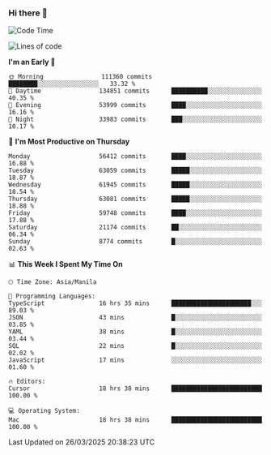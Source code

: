### Hi there 👋

<!--START_SECTION:waka-->
![Code Time](http://img.shields.io/badge/Code%20Time-5%2C965%20hrs%2028%20mins-blue)

![Lines of code](https://img.shields.io/badge/From%20Hello%20World%20I%27ve%20Written-124.5%20million%20lines%20of%20code-blue)

**I'm an Early 🐤** 

```text
🌞 Morning                111360 commits      ████████░░░░░░░░░░░░░░░░░   33.32 % 
🌆 Daytime                134851 commits      ██████████░░░░░░░░░░░░░░░   40.35 % 
🌃 Evening                53999 commits       ████░░░░░░░░░░░░░░░░░░░░░   16.16 % 
🌙 Night                  33983 commits       ███░░░░░░░░░░░░░░░░░░░░░░   10.17 % 
```
📅 **I'm Most Productive on Thursday** 

```text
Monday                   56412 commits       ████░░░░░░░░░░░░░░░░░░░░░   16.88 % 
Tuesday                  63059 commits       █████░░░░░░░░░░░░░░░░░░░░   18.87 % 
Wednesday                61945 commits       █████░░░░░░░░░░░░░░░░░░░░   18.54 % 
Thursday                 63081 commits       █████░░░░░░░░░░░░░░░░░░░░   18.88 % 
Friday                   59748 commits       ████░░░░░░░░░░░░░░░░░░░░░   17.88 % 
Saturday                 21174 commits       ██░░░░░░░░░░░░░░░░░░░░░░░   06.34 % 
Sunday                   8774 commits        █░░░░░░░░░░░░░░░░░░░░░░░░   02.63 % 
```


📊 **This Week I Spent My Time On** 

```text
🕑︎ Time Zone: Asia/Manila

💬 Programming Languages: 
TypeScript               16 hrs 35 mins      ██████████████████████░░░   89.03 % 
JSON                     43 mins             █░░░░░░░░░░░░░░░░░░░░░░░░   03.85 % 
YAML                     38 mins             █░░░░░░░░░░░░░░░░░░░░░░░░   03.44 % 
SQL                      22 mins             █░░░░░░░░░░░░░░░░░░░░░░░░   02.02 % 
JavaScript               17 mins             ░░░░░░░░░░░░░░░░░░░░░░░░░   01.60 % 

🔥 Editors: 
Cursor                   18 hrs 38 mins      █████████████████████████   100.00 % 

💻 Operating System: 
Mac                      18 hrs 38 mins      █████████████████████████   100.00 % 
```


 Last Updated on 26/03/2025 20:38:23 UTC
<!--END_SECTION:waka-->


<!--
**rad182/rad182** is a ✨ _special_ ✨ repository because its `README.md` (this file) appears on your GitHub profile.

Here are some ideas to get you started:

- 🔭 I’m currently working on ...
- 🌱 I’m currently learning ...
- 👯 I’m looking to collaborate on ...
- 🤔 I’m looking for help with ...
- 💬 Ask me about ...
- 📫 How to reach me: ...
- 😄 Pronouns: ...
- ⚡ Fun fact: ...
-->
